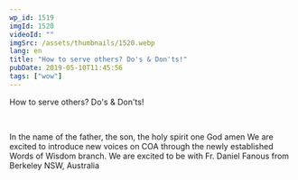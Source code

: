 ```yaml
---
wp_id: 1519
imgId: 1520
videoId: ""
imgSrc: /assets/thumbnails/1520.webp
lang: en
title: "How to serve others? Do's & Don'ts!"
pubDate: 2019-05-10T11:45:56
tags: ["wow"]
---
```


<p>How to serve others? Do's &amp; Don'ts!</p>
<p>&nbsp;</p>
<p>In the name of the father, the son, the holy spirit one God amen We are excited to introduce new voices on COA through the newly established Words of Wisdom branch. We are excited to be with Fr. Daniel Fanous from Berkeley NSW, Australia</p>
